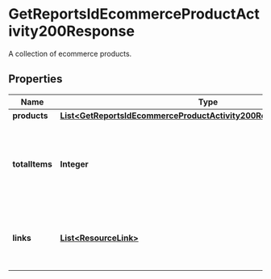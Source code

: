 

# GetReportsIdEcommerceProductActivity200Response

A collection of ecommerce products.

## Properties

| Name | Type | Description | Notes |
|------------ | ------------- | ------------- | -------------|
|**products** | [**List&lt;GetReportsIdEcommerceProductActivity200ResponseProductsInner&gt;**](GetReportsIdEcommerceProductActivity200ResponseProductsInner.md) |  |  [optional] |
|**totalItems** | **Integer** | The total number of items matching the query regardless of pagination. |  [optional] [readonly] |
|**links** | [**List&lt;ResourceLink&gt;**](ResourceLink.md) | A list of link types and descriptions for the API schema documents. |  [optional] [readonly] |



